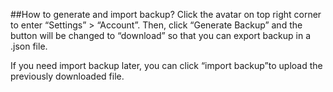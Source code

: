 ##How to generate and import backup?
Click the avatar on top right corner to enter “Settings” > “Account”. Then, click “Generate Backup” and the button will be changed to “download” so that you can export backup in a .json file.

If you need import backup later, you can click “import backup”to upload the previously downloaded file.


